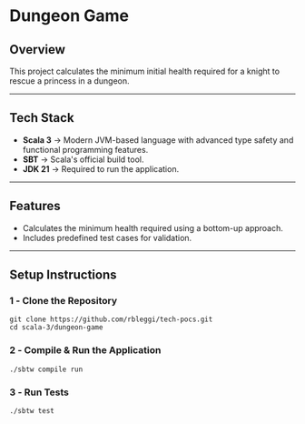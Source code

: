 # **Dungeon Game**

## **Overview**

This project calculates the minimum initial health required for a knight to rescue a princess in a dungeon.  

---

## **Tech Stack**

- **Scala 3** → Modern JVM-based language with advanced type safety and functional programming features.
- **SBT** → Scala's official build tool.
- **JDK 21** → Required to run the application.

---

## **Features**

- Calculates the minimum health required using a bottom-up approach.  
- Includes predefined test cases for validation.  

---

## **Setup Instructions**

### **1️ - Clone the Repository**

```shell
git clone https://github.com/rbleggi/tech-pocs.git
cd scala-3/dungeon-game
```

### **2️ - Compile & Run the Application**

```shell
./sbtw compile run
```

### **3️ - Run Tests**

```shell
./sbtw test
```